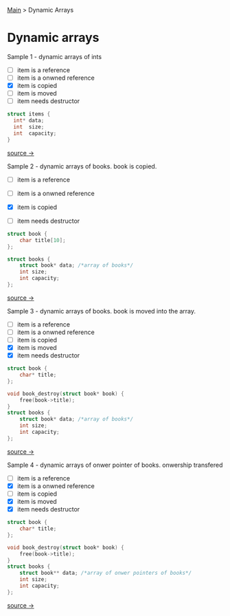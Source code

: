 
[Main](README.md) > Dynamic Arrays

# Dynamic arrays

Sample 1 - dynamic arrays of ints

* [ ] item is a reference
* [ ] item is a onwned reference
* [x] item is copied
* [ ] item is moved
* [ ] item needs destructor

```c
struct items {
  int* data;
  int  size;
  int  capacity;
}
```
[source → ](array1.md)

Sample 2 - dynamic arrays of books. book is copied.


* [ ] item is a reference
* [ ] item is a onwned reference
* [x] item is copied
* [ ] item needs destructor


```c
struct book {
    char title[10];
};

struct books {
    struct book* data; /*array of books*/
    int size;
    int capacity;
};

```
[source → ](array2.md)

Sample 3 - dynamic arrays of books. book is moved into the array.


* [ ] item is a reference
* [ ] item is a onwned reference
* [ ] item is copied
* [x] item is moved
* [x] item needs destructor

```c
struct book {
    char* title;
};

void book_destroy(struct book* book) {
    free(book->title);
}
struct books {
    struct book* data; /*array of books*/
    int size;
    int capacity;
};
```
[source → ](array3.md)


Sample 4 - dynamic arrays of onwer pointer of books. onwership transfered

* [ ] item is a reference
* [x] item is a onwned reference
* [ ] item is copied
* [x] item is moved
* [x] item needs destructor

```c
struct book {
    char* title;
};

void book_destroy(struct book* book) {
    free(book->title);
}
struct books {
    struct book** data; /*array of onwer pointers of books*/
    int size;
    int capacity;
};
```
[source → ](array4.md)

